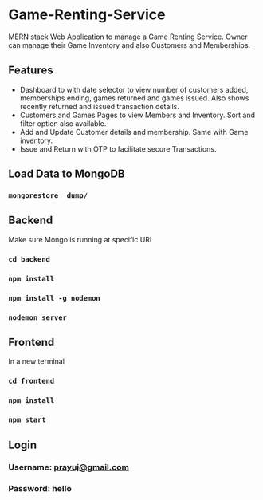 # Game-Renting-Service
MERN stack Web Application to manage a Game Renting Service. Owner can manage their Game Inventory and also Customers and Memberships. 


## Features
- Dashboard to with date selector to view number of customers added, memberships ending, games returned and games issued. Also shows recently returned and issued transaction details.
- Customers and Games Pages to view Members and Inventory. Sort and filter option also available.
- Add and Update Customer details and membership. Same with Game inventory.
- Issue and Return with OTP to facilitate secure Transactions.

## Load Data to MongoDB
### `mongorestore  dump/`

## Backend
Make sure Mongo is running at specific URI
### `cd backend`
### `npm install`
### `npm install -g nodemon`
### `nodemon server`

## Frontend
In a new terminal
### `cd frontend`
### `npm install`
### `npm start`

## Login
### Username: prayuj@gmail.com
### Password: hello
